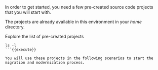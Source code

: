 In order to get started, you need a few pre-created source code projects that you will start with.

The projects are already available in this environment in your _home_ directory.

Explore the list of pre-created projects

```
ls -l
```{{execute}}

You will use these projects in the following scenarios to start the migration and modernization process.
